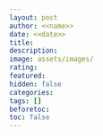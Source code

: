 ```yaml
---
layout: post
author: <<name>>
date: <<date>>
title: 
description:
image: assets/images/
rating:
featured:
hidden: false
categories: 
tags: []
beforetoc:
toc: false
---
```


